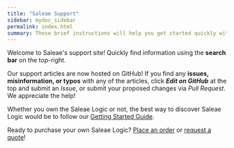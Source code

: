 ```yaml
---
title: "Saleae Support"
sidebar: mydoc_sidebar
permalink: index.html
summary: These brief instructions will help you get started quickly with navigating our Saleae Support site.
---
```


Welcome to Saleae's support site! Quickly find information using the **search bar** on the top-right.

Our support articles are now hosted on GitHub! If you find any **issues, misinformation, or typos** with any of the articles, click _**Edit on GitHub**_ at the top and submit an _Issue_, or submit your proposed changes via _Pull Request_. We appreciate the help!

Whether you own the Saleae Logic or not, the best way to discover Saleae Logic would be to follow our [Getting Started Guide](https://saleae.github.io/support/setup.html).

Ready to purchase your own Saleae Logic? [Place an order](https://saleae.github.io/support/place-an-order.html) or [request a quote](https://saleae.github.io/support/request-a-quote.html)!
